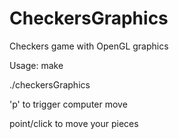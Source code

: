 # CheckersGraphics
Checkers game with OpenGL graphics

Usage:
make

./checkersGraphics


'p' to trigger computer move

point/click to move your pieces

